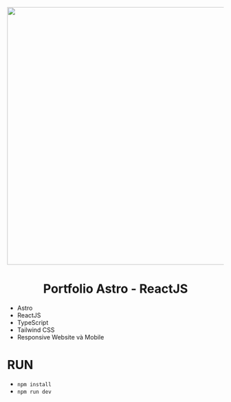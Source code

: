 <div align="center">
  <img src="https://pbs.twimg.com/media/FPRN6BCWYBQ5eiD?format=jpg&name=4096x4096" width="600" />
</div> 
 
<div align="center">
  <h1>Portfolio Astro - ReactJS</h1> 
</div>   
 
- Astro
- ReactJS
- TypeScript
- Tailwind CSS
- Responsive Website và Mobile

# RUN
- `npm install`
- `npm run dev`
